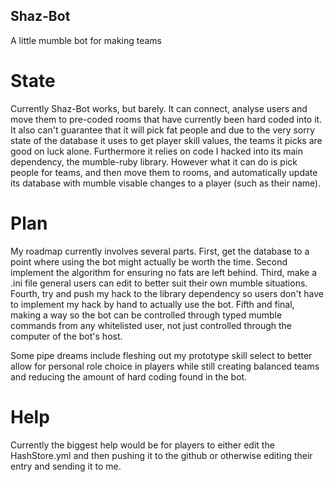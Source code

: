 ## Shaz-Bot
A little mumble bot for making teams

# State
Currently Shaz-Bot works, but barely. It can connect, analyse users and move them to pre-coded rooms that have currently been hard coded into it. It also can't guarantee that it will pick fat people and due to the very sorry state of the database it uses to get player skill values, the teams it picks are good on luck alone. Furthermore it relies on code I hacked into its main dependency, the mumble-ruby library. However what it can do is pick people for teams, and then move them to rooms, and automatically update its database with mumble visable changes to a player (such as their name).

# Plan
My roadmap currently involves several parts. First, get the database to a point where using the bot might actually be worth the time. Second implement the algorithm for ensuring no fats are left behind. Third, make a .ini file general users can edit to better suit their own mumble situations. Fourth, try and push my hack to the library dependency so users don't have to implement my hack by hand to actually use the bot. Fifth and final, making a way so the bot can be controlled through typed mumble commands from any whitelisted user, not just controlled through the computer of the bot's host.

Some pipe dreams include fleshing out my prototype skill select to better allow for personal role choice in players while still creating balanced teams and reducing the amount of hard coding found in the bot.

# Help
Currently the biggest help would be for players to either edit the HashStore.yml and then pushing it to the github or otherwise editing their entry and sending it to me.
